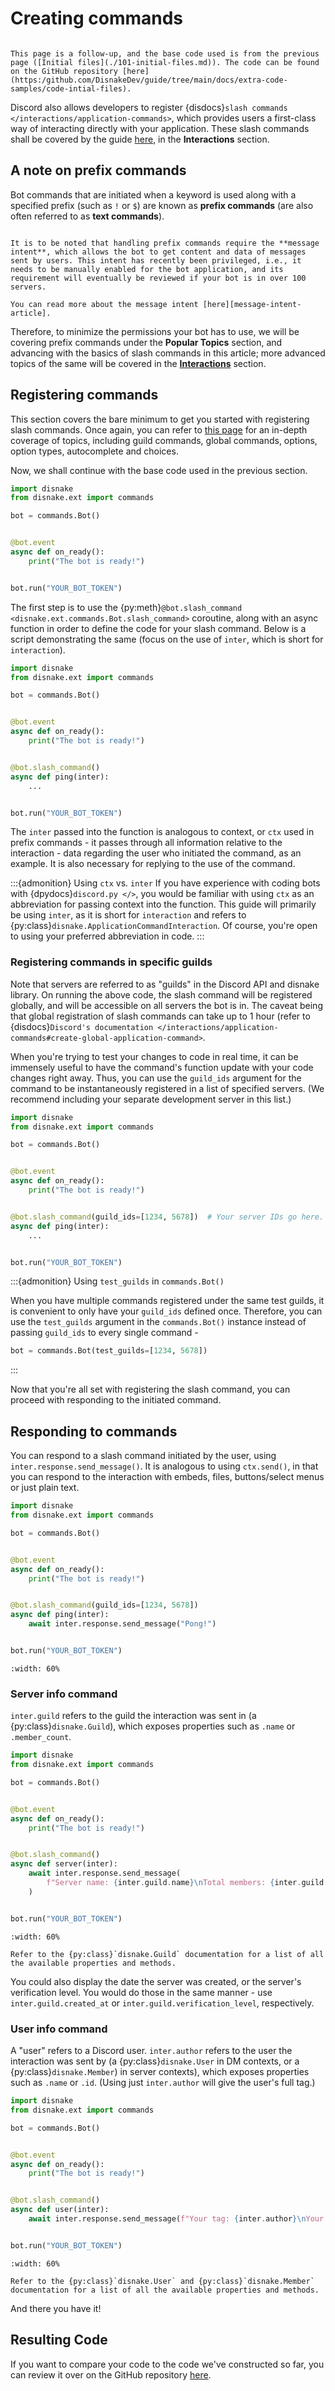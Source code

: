 # Creating commands

```{note}

This page is a follow-up, and the base code used is from the previous page ([Initial files](./101-initial-files.md)). The code can be found on the GitHub repository [here](https:/github.com/DisnakeDev/guide/tree/main/docs/extra-code-samples/code-intial-files).
```

Discord also allows developers to register {disdocs}`slash commands </interactions/application-commands>`, which
provides users a first-class way of interacting directly with your application. These slash commands shall be covered by
the guide [here](../200-interactions/202-application-commands.md), in the **Interactions** section.

## A note on prefix commands

Bot commands that are initiated when a keyword is used along with a specified prefix (such as `!` or `$`) are known as
**prefix commands** (are also often referred to as **text commands**).

```{warning} Message Intent - Privileged

It is to be noted that handling prefix commands require the **message intent**, which allows the bot to get content and data of messages sent by users. This intent has recently been privileged, i.e., it needs to be manually enabled for the bot application, and its requirement will eventually be reviewed if your bot is in over 100 servers.

You can read more about the message intent [here][message-intent-article].
```

Therefore, to minimize the permissions your bot has to use, we will be covering prefix commands under the **Popular
Topics** section, and advancing with the basics of slash commands in this article; more advanced topics of the same will
be covered in the [**Interactions**](../200-interactions/202-application-commands.md) section.

## Registering commands

This section covers the bare minimum to get you started with registering slash commands. Once again, you can refer to
[this page](../200-interactions/202-application-commands.md) for an in-depth coverage of topics, including guild
commands, global commands, options, option types, autocomplete and choices.

Now, we shall continue with the base code used in the previous section.

```python linenums="1" title="main.py"
import disnake
from disnake.ext import commands

bot = commands.Bot()


@bot.event
async def on_ready():
    print("The bot is ready!")


bot.run("YOUR_BOT_TOKEN")
```

The first step is to use the {py:meth}`@bot.slash_command <disnake.ext.commands.Bot.slash_command>` coroutine, along
with an async function in order to define the code for your slash command. Below is a script demonstrating the same
(focus on the use of `inter`, which is short for `interaction`).

```python linenums="1" title="main.py" hl_lines="12-14"
import disnake
from disnake.ext import commands

bot = commands.Bot()


@bot.event
async def on_ready():
    print("The bot is ready!")


@bot.slash_command()
async def ping(inter):
    ...


bot.run("YOUR_BOT_TOKEN")
```

The `inter` passed into the function is analogous to context, or `ctx` used in prefix commands - it passes through all
information relative to the interaction - data regarding the user who initiated the command, as an example. It is also
necessary for replying to the use of the command.

<!-- prettier-ignore -->
:::{admonition} Using `ctx` vs. `inter`
If you have experience with coding bots with {dpydocs}`discord.py </>`, you would be familiar with using `ctx` as an
abbreviation for passing context into the function. This guide will primarily be using `inter`, as it is short for
`interaction` and refers to {py:class}`disnake.ApplicationCommandInteraction`. Of course, you're open to using your
preferred abbreviation in code.
:::

### Registering commands in specific guilds

Note that servers are referred to as "guilds" in the Discord API and disnake library. On running the above code, the
slash command will be registered globally, and will be accessible on all servers the bot is in. The caveat being that
global registration of slash commands can take up to 1 hour (refer to
{disdocs}`Discord's documentation </interactions/application-commands#create-global-application-command>`.

When you're trying to test your changes to code in real time, it can be immensely useful to have the command's function
update with your code changes right away. Thus, you can use the `guild_ids` argument for the command to be
instantaneously registered in a list of specified servers. (We recommend including your separate development server in
this list.)

```python linenums="1" title="main.py" hl_lines="12-14"
import disnake
from disnake.ext import commands

bot = commands.Bot()


@bot.event
async def on_ready():
    print("The bot is ready!")


@bot.slash_command(guild_ids=[1234, 5678])  # Your server IDs go here.
async def ping(inter):
    ...


bot.run("YOUR_BOT_TOKEN")
```

<!-- prettier-ignore -->
:::{admonition} Using `test_guilds` in `commands.Bot()`

When you have multiple commands registered under the same test guilds, it is convenient to only have your `guild_ids`
defined once. Therefore, you can use the `test_guilds` argument in the `commands.Bot()` instance instead of passing
`guild_ids` to every single command -

```python
bot = commands.Bot(test_guilds=[1234, 5678])
```

:::

Now that you're all set with registering the slash command, you can proceed with responding to the initiated command.

## Responding to commands

You can respond to a slash command initiated by the user, using `inter.response.send_message()`. It is analogous to
using `ctx.send()`, in that you can respond to the interaction with embeds, files, buttons/select menus or just plain
text.

```python linenums="1" title="main.py" hl_lines="14"
import disnake
from disnake.ext import commands

bot = commands.Bot()


@bot.event
async def on_ready():
    print("The bot is ready!")


@bot.slash_command(guild_ids=[1234, 5678])
async def ping(inter):
    await inter.response.send_message("Pong!")


bot.run("YOUR_BOT_TOKEN")
```

```{image} /assets/img-creating-commands/001.png
:width: 60%
```

### Server info command

`inter.guild` refers to the guild the interaction was sent in (a {py:class}`disnake.Guild`), which exposes properties
such as `.name` or `.member_count`.

```python linenums="1" title="main.py" hl_lines="12-16"
import disnake
from disnake.ext import commands

bot = commands.Bot()


@bot.event
async def on_ready():
    print("The bot is ready!")


@bot.slash_command()
async def server(inter):
    await inter.response.send_message(
        f"Server name: {inter.guild.name}\nTotal members: {inter.guild.member_count}"
    )


bot.run("YOUR_BOT_TOKEN")
```

```{image} /assets/img-creating-commands/002.png
:width: 60%
```

```{tip}
Refer to the {py:class}`disnake.Guild` documentation for a list of all the available properties and methods.
```

You could also display the date the server was created, or the server's verification level. You would do those in the
same manner - use `inter.guild.created_at` or `inter.guild.verification_level`, respectively.

### User info command

A "user" refers to a Discord user. `inter.author` refers to the user the interaction was sent by (a
{py:class}`disnake.User` in DM contexts, or a {py:class}`disnake.Member`) in server contexts), which exposes properties
such as `.name` or `.id`. (Using just `inter.author` will give the user's full tag.)

```python linenums="1" title="main.py" hl_lines="12-14"
import disnake
from disnake.ext import commands

bot = commands.Bot()


@bot.event
async def on_ready():
    print("The bot is ready!")


@bot.slash_command()
async def user(inter):
    await inter.response.send_message(f"Your tag: {inter.author}\nYour ID: {inter.author.id}")


bot.run("YOUR_BOT_TOKEN")
```

```{image} /assets/img-creating-commands/003.png
:width: 60%
```

```{tip}
Refer to the {py:class}`disnake.User` and {py:class}`disnake.Member` documentation for a list of all the available properties and methods.
```

And there you have it!

## Resulting Code

If you want to compare your code to the code we've constructed so far, you can review it over on the GitHub repository
[here](https:/github.com/DisnakeDev/guide/tree/main/docs/extra-code-samples/code-creating-commands).

[message-intent-article]: https://support-dev.discord.com/hc/en-us/articles/4404772028055
